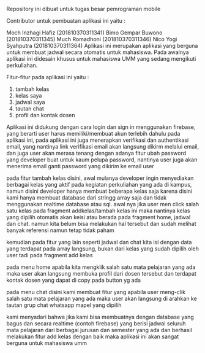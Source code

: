 Repository ini dibuat untuk tugas besar pemrograman mobile

Contributor untuk pembuatan aplikasi ini yaitu :

Moch Inzhagi Hafiz (201810370311341)
Bimo Gempar Buwono (201810370311345)
Much Romadhoni (201810370311346)
Nico Yogi Syahputra (201810370311364)
Aplikasi ini merupakan aplikasi yang berguna untuk membuat jadwal secara otomatis untuk mahasiswa. Pada awalnya aplikasi ini didesain khusus untuk mahasiswa UMM yang sedang mengikuti perkuliahan.

Fitur-fitur pada aplikasi ini yaitu :
  1. tambah kelas
  2. kelas saya
  3. jadwal saya
  4. tautan chat
  5. profil dan kontak dosen

Aplikasi ini didukung dengan cara login dan sign in menggunakan firebase, yang berarti user harus memiliki/membuat akun terlebih dahulu pada aplikasi ini, pada aplikasi ini juga menerapkan verifikasi dan authentikasi email, yang nantinya link verifikasi email akan langsung dikirm melalui email, dan juga user akan merasa tenang dengan adanya fitur ubah password yang developer buat untuk kaum pelupa password, nantinya user juga akan menerima email ganti password yang dikirim ke email user

pada fitur tambah kelas disini, awal mulanya developer ingin menyediakan berbagai kelas yang aktif pada kegiatan perkuliahan yang ada di kampus, namun disini developer hanya membuat beberapa kelas saja karena disini kami hanya membuat database dari stringg array saja dan tidak menggunakan realtime database atau sql. awal nya jika user men click salah satu kelas pada fragment addkelas/tambah kelas ini maka nantinya kelas yang dipilih otomatis akan keisi atau berada pada fragment home, jadwal dan chat. namun kita belum bisa melakukan hal tersebut dan sudah melihat banyak referensi namun tetap tidak paham

kemudian pada fitur yang lain seperti jadwal dan chat kita isi dengan data yang terdapat pada array langsung, bukan dari kelas yang sudah dipilih oleh user tadi pada fragment add kelas

pada menu home apabila kita mengklik salah satu mata pelajaran yang ada maka user akan langsung membuka profil dari dosen tersebut dan terdapat kontak dosen yang dapat di copy pada button yg ada

pada menu chat disini kami membuat fitur yang apabila user meng-clik salah satu mata pelajaran yang ada maka user akan langsung di arahkan ke tautan grup chat whatsapp mapel yang dipilih

kami menyadari bahwa jika kami bisa membuatnya dengan database yang bagus dan secara realtime (contoh firebase) yang berisi jadwal seluruh mata pelajaran dari berbagai jurusan dan semester yang ada dan berhasil melakukan fitur add kelas dengan baik maka aplikasi ini akan sangat berguna untuk mahasiswa umm
